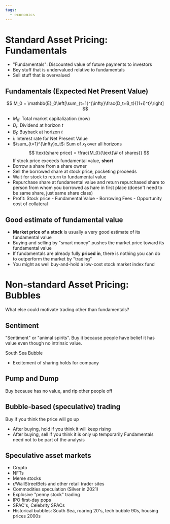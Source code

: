```yaml
---
tags:
  - economics
---
```

# Standard Asset Pricing: Fundamentals
- "Fundamentals": Discounted value of future payments to investors
- Bey stuff that is undervalued relative to fundamentals
- Sell stuff that is overvalued
## Fundamentals (Expected Net Present Value)
$$
M_0 = \mathbb{E}_0\left[\sum_{t=1}^{\infty}\frac{D_t+B_t}{(1+i)^t}\right]
$$
- $M_0$: Total market capitalization (now)
- $D_t$: Dividend at horizon $t$
- $B_t$: Buyback at horizon $t$
- $i$: Interest rate for Net Present Value
- $\sum_{t=1}^{\infty}x_t$: Sum of $x_t$ over all horizons
$$
\text{share price} = \frac{M_0}{\text{\# of shares}}
$$
If stock price exceeds fundamental value, **short**
- Borrow a share from a share owner
- Sell the borrowed share at stock price, pocketing proceeds
- Wait for stock to return to fundamental value
- Repurchase share at fundamental value and return repurchased share to person from whom you borrowed as hare in first place (doesn't need to be same share, just same share class)
- Profit: Stock price - Fundamental Value - Borrowing Fees - Opportunity cost of collateral
## Good estimate of fundamental value
- **Market price of a stock** is usually a very good estimate of its fundamental value
- Buying and selling by "smart money" pushes the market price toward its fundamental value
- If fundamentals are already fully **priced in**, there is nothing you can do to outperform the market by "trading"
- You might as well buy-and-hold a low-cost stock market index fund
# Non-standard Asset Pricing: Bubbles
What else could motivate trading other than fundamentals?
## Sentiment
"Sentiment" or "animal spirits". Buy it because people have belief it has value even though no intrinsic value.

South Sea Bubble
- Excitement of sharing holds for company
## Pump and Dump
Buy because has no value, and rip other people off
## Bubble-based (speculative) trading
Buy if you think the price will go up
- After buying, hold if you think it will keep rising
- After buying, sell if you think it is only up temporarily
Fundamentals need not to be part of the analysis
## Speculative asset markets
- Crypto
- NFTs
- Meme stocks
- r/WallStreetBets and other retail trader sites
- Commodities speculation (Silver in 2021)
- Explosive "penny stock" trading
- IPO first-day pops
- SPAC's, Celebrity SPACs
- Historical bubbles: South Sea, roaring 20's, tech bubble 90s, housing prices 2000s